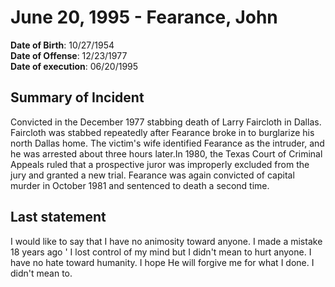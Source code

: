 # June 20, 1995 - Fearance, John

**Date of Birth**: 10/27/1954<br/>
**Date of Offense**: 12/23/1977<br/>
**Date of execution**: 06/20/1995<br/>

## Summary of Incident
Convicted in the December 1977 stabbing death of Larry Faircloth in Dallas. Faircloth was stabbed repeatedly after Fearance broke in to burglarize his north Dallas home. The victim's wife identified Fearance as the intruder, and he was arrested about three hours later.In 1980, the Texas Court of Criminal Appeals ruled that a prospective juror was improperly excluded from the jury and granted a new trial. Fearance was again convicted of capital murder in October 1981 and sentenced to death a second time.

## Last statement
I would like to say that I have no animosity toward anyone. I made a mistake 18 years ago ' I lost control of my mind but I didn't mean to hurt anyone. I have no hate toward humanity. I hope He will forgive me for what I done. I didn't mean to.